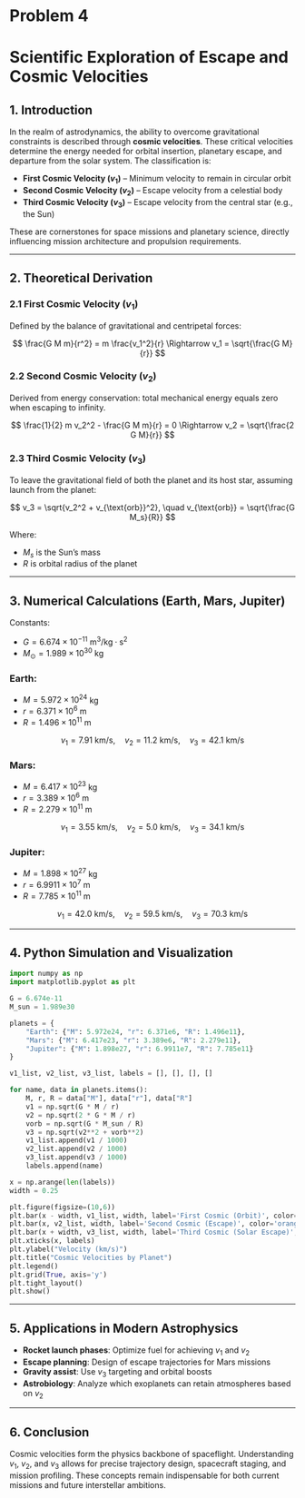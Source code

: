 # Problem 4  
# Scientific Exploration of Escape and Cosmic Velocities

## 1. Introduction

In the realm of astrodynamics, the ability to overcome gravitational constraints is described through **cosmic velocities**. These critical velocities determine the energy needed for orbital insertion, planetary escape, and departure from the solar system. The classification is:

- **First Cosmic Velocity ($v_1$)** – Minimum velocity to remain in circular orbit
- **Second Cosmic Velocity ($v_2$)** – Escape velocity from a celestial body
- **Third Cosmic Velocity ($v_3$)** – Escape velocity from the central star (e.g., the Sun)

These are cornerstones for space missions and planetary science, directly influencing mission architecture and propulsion requirements.

---

## 2. Theoretical Derivation

### 2.1 First Cosmic Velocity ($v_1$)

Defined by the balance of gravitational and centripetal forces:

$$
\frac{G M m}{r^2} = m \frac{v_1^2}{r} \Rightarrow v_1 = \sqrt{\frac{G M}{r}}
$$

### 2.2 Second Cosmic Velocity ($v_2$)

Derived from energy conservation: total mechanical energy equals zero when escaping to infinity.

$$
\frac{1}{2} m v_2^2 - \frac{G M m}{r} = 0 \Rightarrow v_2 = \sqrt{\frac{2 G M}{r}}
$$

### 2.3 Third Cosmic Velocity ($v_3$)

To leave the gravitational field of both the planet and its host star, assuming launch from the planet:

$$
v_3 = \sqrt{v_2^2 + v_{\text{orb}}^2}, \quad v_{\text{orb}} = \sqrt{\frac{G M_s}{R}}
$$

Where:
- $M_s$ is the Sun’s mass
- $R$ is orbital radius of the planet

---

## 3. Numerical Calculations (Earth, Mars, Jupiter)

Constants:
- $G = 6.674 \times 10^{-11} \text{ m}^3/\text{kg} \cdot \text{s}^2$
- $M_\odot = 1.989 \times 10^{30} \text{ kg}$

### Earth:
- $M = 5.972 \times 10^{24}$ kg  
- $r = 6.371 \times 10^6$ m  
- $R = 1.496 \times 10^{11}$ m

$$
v_1 = 7.91 \text{ km/s},\quad v_2 = 11.2 \text{ km/s},\quad v_3 = 42.1 \text{ km/s}
$$

### Mars:
- $M = 6.417 \times 10^{23}$ kg  
- $r = 3.389 \times 10^6$ m  
- $R = 2.279 \times 10^{11}$ m

$$
v_1 = 3.55 \text{ km/s},\quad v_2 = 5.0 \text{ km/s},\quad v_3 = 34.1 \text{ km/s}
$$

### Jupiter:
- $M = 1.898 \times 10^{27}$ kg  
- $r = 6.9911 \times 10^7$ m  
- $R = 7.785 \times 10^{11}$ m

$$
v_1 = 42.0 \text{ km/s},\quad v_2 = 59.5 \text{ km/s},\quad v_3 = 70.3 \text{ km/s}
$$

---

## 4. Python Simulation and Visualization

```python
import numpy as np
import matplotlib.pyplot as plt

G = 6.674e-11
M_sun = 1.989e30

planets = {
    "Earth": {"M": 5.972e24, "r": 6.371e6, "R": 1.496e11},
    "Mars": {"M": 6.417e23, "r": 3.389e6, "R": 2.279e11},
    "Jupiter": {"M": 1.898e27, "r": 6.9911e7, "R": 7.785e11}
}

v1_list, v2_list, v3_list, labels = [], [], [], []

for name, data in planets.items():
    M, r, R = data["M"], data["r"], data["R"]
    v1 = np.sqrt(G * M / r)
    v2 = np.sqrt(2 * G * M / r)
    vorb = np.sqrt(G * M_sun / R)
    v3 = np.sqrt(v2**2 + vorb**2)
    v1_list.append(v1 / 1000)
    v2_list.append(v2 / 1000)
    v3_list.append(v3 / 1000)
    labels.append(name)

x = np.arange(len(labels))
width = 0.25

plt.figure(figsize=(10,6))
plt.bar(x - width, v1_list, width, label='First Cosmic (Orbit)', color='skyblue')
plt.bar(x, v2_list, width, label='Second Cosmic (Escape)', color='orange')
plt.bar(x + width, v3_list, width, label='Third Cosmic (Solar Escape)', color='green')
plt.xticks(x, labels)
plt.ylabel("Velocity (km/s)")
plt.title("Cosmic Velocities by Planet")
plt.legend()
plt.grid(True, axis='y')
plt.tight_layout()
plt.show()
```

---

## 5. Applications in Modern Astrophysics

- **Rocket launch phases**: Optimize fuel for achieving $v_1$ and $v_2$
- **Escape planning**: Design of escape trajectories for Mars missions
- **Gravity assist**: Use $v_3$ targeting and orbital boosts
- **Astrobiology**: Analyze which exoplanets can retain atmospheres based on $v_2$

---

## 6. Conclusion

Cosmic velocities form the physics backbone of spaceflight. Understanding $v_1$, $v_2$, and $v_3$ allows for precise trajectory design, spacecraft staging, and mission profiling. These concepts remain indispensable for both current missions and future interstellar ambitions.
